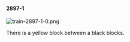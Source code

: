 #### 2897-1
![train-2897-1-0.png](https://github.com/lil-lab/nlvr/raw/master/nlvr/train/images/67/train-2897-1-0.png "train-2897-1-0.png")

There is a yellow block between a black blocks.